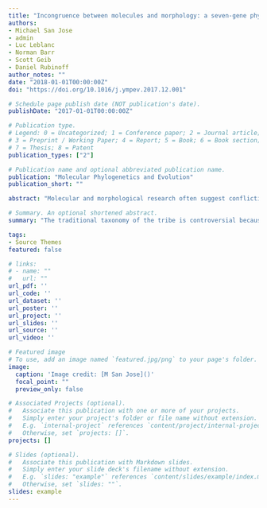 ```yaml
---
title: "Incongruence between molecules and morphology: a seven-gene phylogeny of Dacini fruit flies paves the way for reclassification (Diptera: Tephritidae)"
authors:
- Michael San Jose
- admin
- Luc Leblanc
- Norman Barr
- Scott Geib
- Daniel Rubinoff
author_notes: ""
date: "2018-01-01T00:00:00Z"
doi: "https://doi.org/10.1016/j.ympev.2017.12.001"

# Schedule page publish date (NOT publication's date).
publishDate: "2017-01-01T00:00:00Z"

# Publication type.
# Legend: 0 = Uncategorized; 1 = Conference paper; 2 = Journal article;
# 3 = Preprint / Working Paper; 4 = Report; 5 = Book; 6 = Book section;
# 7 = Thesis; 8 = Patent
publication_types: ["2"]

# Publication name and optional abbreviated publication name.
publication: "Molecular Phylogenetics and Evolution"
publication_short: ""

abstract: "Molecular and morphological research often suggest conflicting results. Selective pressure on certain morphologies can confound understanding of evolutionary relationships. Dacini is one of the most diverse tribes of tephritid flies and contains many economically important pest species. Their black and yellow patterned body markings are presumed to act as wasp mimicry, and the characters separating species and groups are limited and in some cases phenotypically plastic. The traditional taxonomy of the tribe is controversial because groupings are based on unique combinations of morphological characters without the use of cladistic methods, though recent phylogenetic and taxonomic analyses have resulted in significant changes to their taxonomy. The monophyly of the three largest genera in the tribe has been tested with only small numbers of representatives per genus and a limited number of genes. To further understand the taxonomy and evolution of Dacini we sequenced seven genes from 167 Dacini species and five dipteran outgroups to construct a robust phylogeny and test phylogenetic relationships between genera, subgenera, and species complexes. Our phylogeny confirms the monophyly of Dacus, Bactrocera, and Zeugodacus. However, most groups below the genus level are not monophyletic, and only through further revision will we be able to understand their evolution and clarify the taxonomy within this tribe."

# Summary. An optional shortened abstract.
summary: "The traditional taxonomy of the tribe is controversial because groupings are based on unique combinations of morphological characters without the use of cladistic methods, though recent phylogenetic and taxonomic analyses have resulted in significant changes to their taxonomy."

tags:
- Source Themes
featured: false

# links:
# - name: ""
#   url: ""
url_pdf: ''
url_code: ''
url_dataset: ''
url_poster: ''
url_project: ''
url_slides: ''
url_source: ''
url_video: ''

# Featured image
# To use, add an image named `featured.jpg/png` to your page's folder. 
image:
  caption: 'Image credit: [M San Jose]()'
  focal_point: ""
  preview_only: false

# Associated Projects (optional).
#   Associate this publication with one or more of your projects.
#   Simply enter your project's folder or file name without extension.
#   E.g. `internal-project` references `content/project/internal-project/index.md`.
#   Otherwise, set `projects: []`.
projects: []

# Slides (optional).
#   Associate this publication with Markdown slides.
#   Simply enter your slide deck's filename without extension.
#   E.g. `slides: "example"` references `content/slides/example/index.md`.
#   Otherwise, set `slides: ""`.
slides: example
---
```

